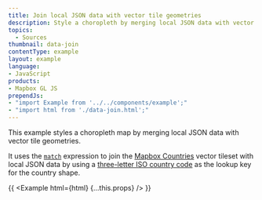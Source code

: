 ```yaml
---
title: Join local JSON data with vector tile geometries
description: Style a choropleth by merging local JSON data with vector tile geometries.
topics:
  - Sources
thumbnail: data-join
contentType: example
layout: example
language:
- JavaScript
products:
- Mapbox GL JS
prependJs:
- "import Example from '../../components/example';"
- "import html from './data-join.html';"
---
```


This example styles a choropleth map by merging local JSON data with vector tile geometries.

It uses the [`match`](/mapbox-gl-js/style-spec/expressions/#match) expression to join the [Mapbox Countries](https://docs.mapbox.com/vector-tiles/reference/mapbox-countries-v1/) vector tileset with local JSON data by using a [three-letter ISO country code](https://en.wikipedia.org/wiki/ISO_3166-1_alpha-3) as the lookup key for the country shape.

{{ <Example html={html} {...this.props} /> }}
